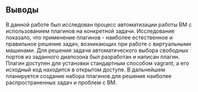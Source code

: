 ## Выводы

В данной работе был исследован процесс автоматизации работы ВМ с использованием плагинов на конкретной задачи. Исследование показало, что применение плагинов - наиболее естественное и правильное решение задач, возникающих при работе с виртуальными машинами.
Для решения задачи автоматического выбора свободных портов из заданного диапозона был разработан и написан плагин. Плагин доступен для установки стандартным способом vagrant, а его исходный код находится в открытом доступе.
В дальнейшем планируется создание набора плагинов для решения наиболее распространенных задач и проблем с ВМ.
